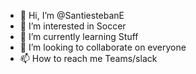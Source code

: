 - 👋 Hi, I’m @SantiestebanE
- 👀 I’m interested in Soccer
- 🌱 I’m currently learning Stuff
- 💞️ I’m looking to collaborate on everyone
- 📫 How to reach me Teams/slack

<!---
SantiestebanE/SantiestebanE is a ✨ special ✨ repository because its `README.md` (this file) appears on your GitHub profile.
You can click the Preview link to take a look at your changes.
--->
